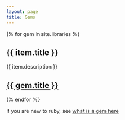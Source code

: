 ```yaml
---
layout: page
title: Gems
---
```

{% for gem in site.libraries %}
  <h2>{{ item.title }}</h2>
  <p>{{ item.description }}</p>
  <p><h2><a href="{{ library.url | prepend: site.github.url }}">{{ gem.title }}</a></h2></p>
{% endfor %}

<p>If you are new to ruby, see <a href="http://guides.rubygems.org/what-is-a-gem/">what is a gem here</a></p>
